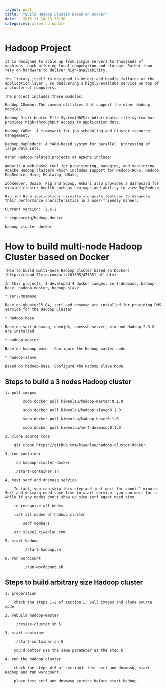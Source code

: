 ```yaml
---
layout: post
title:  "Build Hadoop Cluster Based on Docker"
date:   2015-11-24 13:35:30
categories: allen.hu update
---
```



# Hadoop Project

	It is designed to scale up from single servers to thousands of machines, each offering local computation and storage. Rather than rely on hardware to deliver high-availability.

	the library itself is designed to detect and handle failures at the application layer , so dedivering a highly-availabe service on top of a cluster of computers.

	The project includes these modules:

	Haddop COmmon: The common utilities that support the other Hadoop modules.

	Hadoop Distribuated File System(HDFS): Adistributed file system hat provides high-throughput access to application data.

	Hadoop YARN:  A framework for job scheduling and cluster resource management.

	Hadoop MapReduce: A YARN-based system for parallel  processing of large data sets.

	Other Hadoop-related projects at Apache include:

	Ambari: A web-based tool for provisioning, managing, and monitoring Apache Hadoop clusters which includes support for Hadoop HDFS, Hadoop MapReduce, Hive, HCatalog, HBase,

	ZooKeeper, Oozie, Pig and Sqoop. Ambari also provides a dashboard for viewing cluster health such as heatmaps and ability to view MapReduce,

	Pig and Hive applications visually alongwith features to diagnose their performance characteristics in a user-friendly manner.

	Current version:  2.6.2

	* sequenceiq/hadoop-docker

	hadoop-cluster-docker



# How to build multi-node Hadoop Cluster based on Docker

	[How to build multi-node Hadoop Cluster based on Docker](http://cloud.51cto.com/art/201505/477851_all.htm)

	In this projects, I developed 4 docker iamges: serf-dnsmasq, hadoop-base, hadoop-master, hadoop-slave

	* serl-dnsmasq

	Base on ubuntu:15.04, serf and dnsmasq are installed for providing DNS service for the Hadoop Cluster

	* Hadoop-base

	Base on serf-dnsmasq, openjdk, openssh-server, vim and Hadoop 2.3.0 are installed

	* hadoop-master

	Base on hadoop-base . Configure the Hadoop master node

	* hadoop-slave

	Based on hadoop-base. Configure the Hadoop slave node.

## Steps to build a 3 nodes Hadoop cluster

	1. pull images

			sudo docker pull kiwenlau/hadoop-master:0.1.0

            sudo docker pull kiwenlau/hadoop-slave:0.1.0

            sudo docker pull kiwenlau/hadoop-base:0.1.0

            sudo docker pull kiwenlau/serf-dnsmasq:0.1.0

	2. clone source code

		git clone https://github.com/kiwenlau/hadoop-cluster-docker

	3. run container

		 cd hadoop-cluster-docker

        ./start-container.sh

    4. test serf and dnsmasq service

        In fact, you can skip this step and just wait for about 1 minute.  Serf and dnsmasq need some time to start service. you can wait for a while if any nodes don't show up sice serf agent need time

        to recognize all nodes

        list all nodes of hadoop cluster

            serf members

		ssh slave2.kiwenlau.com

	5. start hadoop

			./start-hadoop.sh

	6. run wordcount

			./run-wordcount.sh

## Steps to build arbitrary size Hadoop cluster

	1. preparation

		check the steps 1~2 of section 1: pull images and clone source code

	2. rebuild hadoop-master

		./resize-cluster.sh 5

	3. start container

		./start-container.sh 5

		you'd better use the same parameter as the step b

	4. run the hadoop cluster

		check the steps 4~6 of section1: test serf and dnsmasq, start Hadoop and run wordcount

		plase test serf and dnsmasq service before start hadoop

